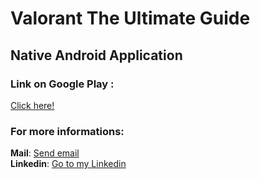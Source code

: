 
<h1> Valorant The Ultimate Guide </h1>
<h2>Native Android Application </h2>


<h3>Link on Google Play :</h3>
<a href="https://play.google.com/store/apps/details?id=com.ProGuides.Valorant">Click here!</a> <br>
  
  
<h3>For more informations:</h3>
    <b>Mail</b>: <a href="mailto:OukhouyaMoussaab@gmail.com">Send email</a> <br>
    <b>Linkedin</b>: <a href="https://www.linkedin.com/in/oukhouyamoussaab/">Go to my Linkedin</a>
